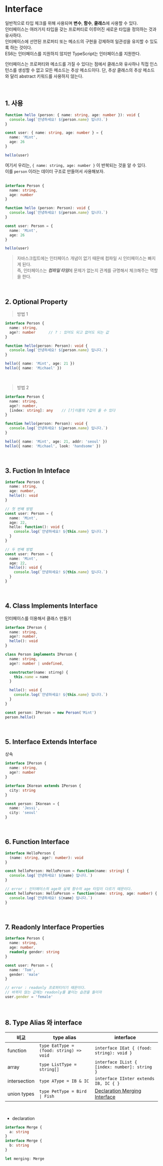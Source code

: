 # Interface
일반적으로 타입 체크를 위해 사용되며 **변수**, **함수**, **클래스**에 사용할 수 있다.  
인터페이스는 여러가지 타입을 갖는 프로퍼티로 이루어진 새로운 타입을 정의하는 것과 유사하다.  
인터페이스에 선언된 프로퍼티 또는 메소드의 구현을 강제하여 일관성을 유지할 수 있도록 하는 것이다.  
ES6는 인터페이스를 지원하지 않지만 TypeScript는 인터페이스를 지원한다.

인터페이스는 프로퍼티와 메소드를 가질 수 있다는 점에서 클래스와 유사하나 직접 인스턴스를 생성할 수 없고 모든 메소드는 추상 메소드이다. 단, 추상 클래스의 추상 메소드와 달리 abstract 키워드를 사용하지 않는다.  
<br/><br/>

## 1. 사용
```typescript
function hello (person: { name: string, age: number }): void {
  console.log(`안녕하세요! ${person.name} 입니다.`)
}

const user: { name: string, age: number } = {
  name: 'Mint',
  age: 26
}

hello(user)
```
여기서 우리는, `{ name: string, age: number }` 이 반복되는 것을 알 수 있다.  
이를 `person` 이라는 데이터 구조로 만들어서 사용해보자.
<br/><br/>

```typescript
interface Person {
  name: string,
  age: number
}

function hello (person: Person): void {
  console.log(`안녕하세요! ${person.name} 입니다.`)
}

const user: Person = {
  name: 'Mint',
  age: 26
}

hello(user)
```
> 자바스크립트에는 인터페이스 개념이 없기 때문에 컴파일 시 인터페이스는 빠지게 된다.  
> 즉, 인터페이스는 ***컴파일 타임***에 문제가 없는지 관계를 규명해서 체크해주는 역할을 한다. 

<br/>

## 2. Optional Property
> 방법 1
```typescript
interface Person {
  name: string,
  age?: number      // ? : 있어도 되고 없어도 되는 값
}

function hello(person: Person): void {
  console.log(`안녕하세요! ${person.name} 입니다.`)
}

hello({ name: 'Mint', age: 21 })
hello({ name: 'Michael' })
```
<br/>

> 방법 2
```typescript
interface Person {
  name: string,
  age?: number,
  [index: string]: any    // [?]이름의 ?값이 올 수 있다
}

function hello(person: Person): void {
  console.log(`안녕하세요! ${person.name} 입니다.`)
}

hello({ name: 'Mint', age: 21, addr: 'seoul' })
hello({ name: 'Michael', look: 'handsome' })
```
<br/>

## 3. Fuction In Inteface
```typescript
interface Person {
  name: string,
  age: number,
  hello(): void
}

// 첫 번째 방법
const user: Person = {
  name: 'Mint',
  age: 22,
  hello: function(): void {
    console.log(`안녕하세요! ${this.name} 입니다.`)
  }
}

// 두 번째 방법
const user: Person = {
  name: 'Mint',
  age: 22,
  hello(): void {
    console.log(`안녕하세요! ${this.name} 입니다.`)
  }
}
```
<br/>

## 4. Class Implements Interface
인터페이스를 이용해서 클래스 만들기

```typescript
interface IPerson {
  name: string,
  age?: number,
  hello(): void
}

class Person implements IPerson {
  name: string,
  age?: number | undefined,

  constructor(name: stirng) {
    this.name = name
  }

  hello(): void {
    console.log(`안녕하세요! ${this.name} 입니다.`)
  }
}
```

```typescript
const person: IPerson = new Person('Mint')
person.hello()
```
<br/>

## 5. Interface Extends Interface
상속

```typescript
interface IPerson {
  name: string,
  age?: number
}

interface IKorean extends IPerson {
  city: string
}

const person: IKorean = {
  name: 'Jessi',
  city: 'seoul'
}
```
<br/>

## 6. Function Interface
```typescript
interface HelloPerson {
  (name: string, age?: number): void
}

const helloPerson: HelloPerson = function(name: string) {
  console.log(`안녕하세요! ${name} 입니다.`)
}

// error : 인터페이스의 age와 실제 함수의 age 타입이 다르기 때문이다.
const helloPerson: HelloPerson = function(name: string, age: number) {
  console.log(`안녕하세요! ${name} 입니다.`)
}
```
<br/>

## 7. Readonly Interface Properties
```typescript
interface Person {
  name: string,
  age: number,
  readonly gender: string
}

const user: Person = {
  name: 'Tom',
  gender: 'male'
}

// error : readonly 프로퍼티이기 때문이다.
// 바뀌지 않는 값에는 readonly를 붙이는 습관을 들이자
user.gender = 'female'
```
<br/>

## 8. Type Alias 와 interface
비교 | type alias | interface
|---|---|---|
function  | `type EatType = (food: string) => void`   | `interface IEat { (food: string): void }`
array     | `type ListType = string[]`                | `interface IList { [index: number]: string }`
intersection  | `type AType = IB & IC`                | `interface IInter extends IB, IC { }`
union types   | `type PetType = Bird \| Fish`         | [Declaration Merging Interface](#declaration)

<br/>

* declaration
```typescript
interface Merge {
  a: string
}
interface Merge {
  b: string
}

let merging: Merge
```